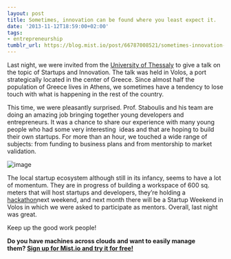 ```yaml
---
layout: post
title: Sometimes, innovation can be found where you least expect it.
date: '2013-11-12T18:59:00+02:00'
tags:
- entrepreneurship
tumblr_url: https://blog.mist.io/post/66787008521/sometimes-innovation-can-be-found-where-you-least
---
```

Last night, we were invited from the [University of Thessaly](http://www.uth.gr/en/) to give a talk on the topic of Startups and Innovation. The talk was held in Volos, a port strategically located in the center of Greece. Since almost half the population of Greece lives in Athens, we sometimes have a tendency to lose touch with what is happening in the rest of the country.

This time, we were pleasantly surprised. Prof. Staboulis and his team are doing an amazing job bringing together young developers and entrepreneurs. It was a chance to share our experience with many young people who had some very interesting &nbsp;ideas and that are hoping to build their own startups. For more than an hour, we touched a wide range of subjects: from funding to business plans and from mentorship&nbsp;to market validation.

![image](/images/tumblr-images/tumblr_inline_mw6zhfWxmQ1rgqrs8.jpg)

The local startup ecosystem although still in its infancy, seems to have a lot of momentum. They are in progress of building a workspace of 600 sq. meters that will host startups and developers, they’re holding a [hackathon](http://voloshack.tk/)next weekend, and next month there will be a Startup Weekend in Volos in which we were asked to participate as mentors. Overall, last night was great.

Keep up the good work people!

**Do you have machines across clouds and want to easily manage them?&nbsp;[Sign up for Mist.io and try it for free!](https://mist.io)**

